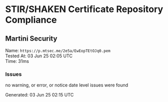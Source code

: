 # STIR/SHAKEN Certificate Repository Compliance

## Martini Security

Name: `https://p.mtsec.me/2e5a/EwEopTEtOJq0.pem`\
Tested At: 03 Jun 25 02:05 UTC\
Time: 31ms

### Issues

no warning, or error, or notice date level issues were found

Generated: 03 Jun 25 02:15 UTC